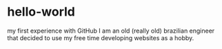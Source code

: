 # hello-world
my first experience with GitHub
I am an old (really old) brazilian engineer that decided to use my free time developing websites as a hobby.
